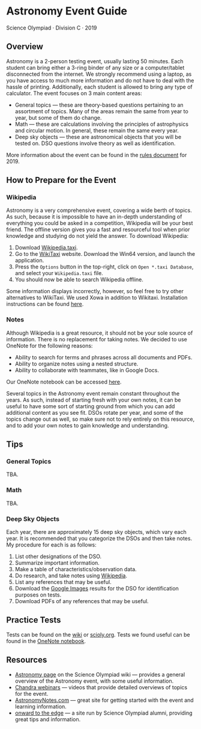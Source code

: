 # Astronomy Event Guide

Science Olympiad &middot; Division C &middot; 2019

## Overview

Astronomy is a 2-person testing event, usually lasting 50 minutes. Each student can bring either a 3-ring binder of any size or a computer/tablet disconnected from the internet. We strongly recommend using a laptop, as you have access to much more information and do not have to deal with the hassle of printing. Additionally, each student is allowed to bring any type of calculator. The event focuses on 3 main content areas:

- General topics &mdash;  these are theory-based questions pertaining to an assortment of topics. Many of the areas remain the same from year to year, but some of them do change.
- Math &mdash;  these are calculations involving the principles of astrophysics and circular motion. In general, these remain the same every year.
- Deep sky objects &mdash; these are astronomical objects that you will be tested on. DSO questions involve theory as well as identification.

More information about the event can be found in the [rules document](https://drive.google.com/file/d/1aOEBoKRi1Ayk3hBHBemDybuB314mCop8/view?usp=sharing) for 2019.

## How to Prepare for the Event

### Wikipedia

Astronomy is a very comprehensive event, covering a wide berth of topics. As such, because it is impossible to have an in-depth understanding of everything you could be asked in a competition, Wikipedia will be your best friend. The offline version gives you a fast and resourceful tool when prior knowledge and studying do not yield the answer. To download Wikipedia:

1. Download [Wikipedia.taxi](https://drive.google.com/file/d/12O8-dlKxlXH4V1L2Dts8KAuVXOPfES5A/view?usp=sharing).
2. Go to the [WikiTaxi](https://www.yunqa.de/delphi/products/wikitaxi/index) website. Download the Win64 version, and launch the application.
3. Press the ```Options``` button in the top-right, click on ```Open *.taxi Database```, and select your ```Wikipedia.taxi``` file.
4. You should now be able to search Wikipedia offline.

Some information displays incorrectly, however, so feel free to try other alternatives to WikiTaxi. We used Xowa in addition to Wikitaxi. Installation instructions can be found [here](http://xowa.org/).

### Notes

Although Wikipedia is a great resource, it should not be your sole source of information. There is no replacement for taking notes. We decided to use OneNote for the following reasons:

- Ability to search for terms and phrases across all documents and PDFs.
- Ability to organize notes using a nested structure.
- Ability to collaborate with teammates, like in Google Docs.

Our OneNote notebook can be accessed [here](https://1drv.ms/u/s!Apcl7amPaGsGgaoDumiYcJQazmcwFQ?e=UjgB3d).

Several topics in the Astronomy event remain constant throughout the years. As such, instead of starting fresh with your own notes, it can be useful to have some sort of starting ground from which you can add additional content as you see fit. DSOs rotate per year, and some of the topics change out as well, so make sure not to rely entirely on this resource, and to add your own notes to gain knowledge and understanding.

## Tips

### General Topics

TBA.

### Math

TBA.

### Deep Sky Objects

Each year, there are approximately 15 deep sky objects, which vary each year. It is recommended that you categorize the DSOs and then take notes. My procedure for each is as follows:

1. List other designations of the DSO.
2. Summarize important information.
3. Make a table of characteristics/observation data.
4. Do research, and take notes using [Wikipedia](https://en.wikipedia.org/wiki/Main_Page).
5. List any references that may be useful.
6. Download the [Google Images](https://images.google.com/) results for the DSO for identification purposes on tests.
7. Download PDFs of any references that may be useful.

## Practice Tests

Tests can be found on the [wiki](https://scioly.org/wiki/index.php/2019_Test_Exchange) or [scioly.org](https://scioly.org/tests/). Tests we found useful can be found in the [OneNote notebook](https://1drv.ms/u/s!Apcl7amPaGsGgaoDumiYcJQazmcwFQ?e=UjgB3d).

## Resources

- [Astronomy page](https://scioly.org/wiki/index.php/Astronomy) on the Science Olympiad wiki &mdash; provides a general overview of the Astronomy event, with some useful information.
- [Chandra webinars](http://chandra.harvard.edu/edu/olympiad.html) &mdash; videos that provide detailed overviews of topics for the event.
- [AstronomyNotes.com](http://astronomynotes.com/) &mdash; great site for getting started with the event and learning information.
- [onward to the edge](https://onwardtotheedge.wordpress.com/) &mdash; a site run by Science Olympiad alumni, providing great tips and information.



   
